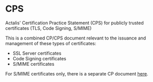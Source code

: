 # CPS
Actalis' Certification Practice Statement (CPS) for publicly trusted certificates (TLS, Code Signing, S/MIME)

This is a combined CP/CPS document relevant to the issuance and management of these types of certificates:
* SSL Server certificates
* Code Signing certificates
* S/MIME certificates

For S/MIME certificates only, there is a separate CP document [here](/CP/SMIME.md).
  
